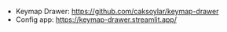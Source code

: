 - Keymap Drawer: https://github.com/caksoylar/keymap-drawer
- Config app: https://keymap-drawer.streamlit.app/

